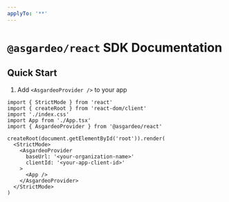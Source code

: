 ```yaml
---
applyTo: '**'
---
```


# `@asgardeo/react` SDK Documentation

## Quick Start

1. Add `<AsgardeoProvider />` to your app

```tsx
import { StrictMode } from 'react'
import { createRoot } from 'react-dom/client'
import './index.css'
import App from './App.tsx'
import { AsgardeoProvider } from '@asgardeo/react'

createRoot(document.getElementById('root')).render(
  <StrictMode>
    <AsgardeoProvider
      baseUrl: '<your-organization-name>'
      clientId: '<your-app-client-id>'
    >
      <App />
    </AsgardeoProvider>
  </StrictMode>
)
```
